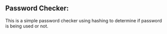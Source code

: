 ## Password Checker:

This is a simple password checker using hashing to determine if password is being used or not.
